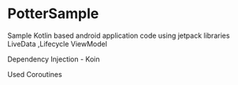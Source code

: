 # PotterSample
Sample Kotlin based android application code using jetpack libraries
LiveData ,Lifecycle ViewModel 

Dependency Injection - Koin

Used Coroutines

